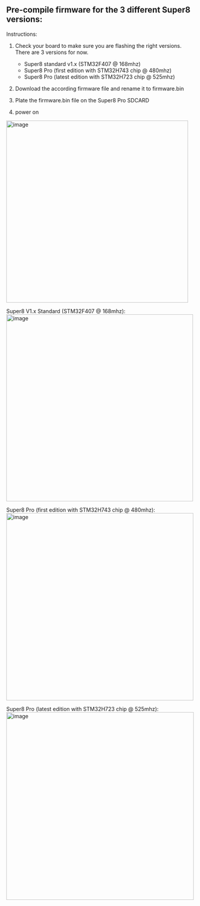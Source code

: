 ## Pre-compile firmware for the 3 different Super8 versions: 

Instructions:

1. Check your board to make sure you are flashing the right versions. There are 3 versions for now.
    - Super8 standard v1.x (STM32F407 @ 168mhz)
    - Super8 Pro (first edition with STM32H743 chip @ 480mhz)
    - Super8 Pro (latest edition with STM32H723 chip @ 525mhz)

2. Download the according firmware file and rename it to firmware.bin
3. Plate the firmware.bin file on the Super8 Pro SDCARD
4. power on 

<img width="481" alt="image" src="https://user-images.githubusercontent.com/37383368/229667201-eb5c4c95-8cb4-45e1-b39e-a2fbc4d5ae01.png">

Super8 V1.x Standard (STM32F407 @ 168mhz):
 <img width="494" alt="image" src="https://github.com/VzBoT3D/VzBoT-Vz330/assets/37383368/76f65a45-6217-4975-a4f3-65abc1b52d35">


Super8 Pro (first edition with STM32H743 chip @ 480mhz):
 <img width="495" alt="image" src="https://github.com/VzBoT3D/VzBoT-Vz330/assets/37383368/6f5c9666-0614-488e-8de9-4dbd995df08e">


Super8 Pro (latest edition with STM32H723 chip @ 525mhz):
 <img width="496" alt="image" src="https://github.com/VzBoT3D/VzBoT-Vz330/assets/37383368/0e028574-0bb3-4cbd-8d5b-74fef329a74b">


